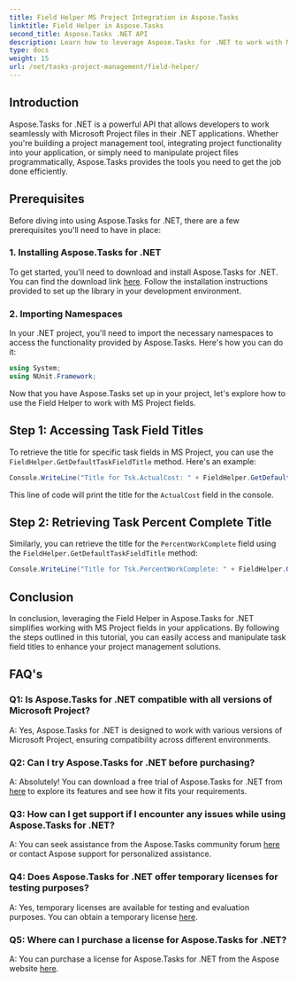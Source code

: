 ```yaml
---
title: Field Helper MS Project Integration in Aspose.Tasks
linktitle: Field Helper in Aspose.Tasks
second_title: Aspose.Tasks .NET API
description: Learn how to leverage Aspose.Tasks for .NET to work with MS Project files seamlessly.
type: docs
weight: 15
url: /net/tasks-project-management/field-helper/
---
```

## Introduction

Aspose.Tasks for .NET is a powerful API that allows developers to work seamlessly with Microsoft Project files in their .NET applications. Whether you're building a project management tool, integrating project functionality into your application, or simply need to manipulate project files programmatically, Aspose.Tasks provides the tools you need to get the job done efficiently.

## Prerequisites

Before diving into using Aspose.Tasks for .NET, there are a few prerequisites you'll need to have in place:

### 1. Installing Aspose.Tasks for .NET

To get started, you'll need to download and install Aspose.Tasks for .NET. You can find the download link [here](https://releases.aspose.com/tasks/net/). Follow the installation instructions provided to set up the library in your development environment.

### 2. Importing Namespaces

In your .NET project, you'll need to import the necessary namespaces to access the functionality provided by Aspose.Tasks. Here's how you can do it:

```csharp
using System;
using NUnit.Framework;
```

Now that you have Aspose.Tasks set up in your project, let's explore how to use the Field Helper to work with MS Project fields.

## Step 1: Accessing Task Field Titles

To retrieve the title for specific task fields in MS Project, you can use the `FieldHelper.GetDefaultTaskFieldTitle` method. Here's an example:

```csharp
Console.WriteLine("Title for Tsk.ActualCost: " + FieldHelper.GetDefaultTaskFieldTitle(Tsk.ActualCost.KeyType));
```

This line of code will print the title for the `ActualCost` field in the console.

## Step 2: Retrieving Task Percent Complete Title

Similarly, you can retrieve the title for the `PercentWorkComplete` field using the `FieldHelper.GetDefaultTaskFieldTitle` method:

```csharp
Console.WriteLine("Title for Tsk.PercentWorkComplete: " + FieldHelper.GetDefaultTaskFieldTitle(Tsk.PercentWorkComplete.KeyType));
```

## Conclusion

In conclusion, leveraging the Field Helper in Aspose.Tasks for .NET simplifies working with MS Project fields in your applications. By following the steps outlined in this tutorial, you can easily access and manipulate task field titles to enhance your project management solutions.

## FAQ's

### Q1: Is Aspose.Tasks for .NET compatible with all versions of Microsoft Project?

A: Yes, Aspose.Tasks for .NET is designed to work with various versions of Microsoft Project, ensuring compatibility across different environments.

### Q2: Can I try Aspose.Tasks for .NET before purchasing?

A: Absolutely! You can download a free trial of Aspose.Tasks for .NET from [here](https://releases.aspose.com/) to explore its features and see how it fits your requirements.

### Q3: How can I get support if I encounter any issues while using Aspose.Tasks for .NET?

A: You can seek assistance from the Aspose.Tasks community forum [here](https://forum.aspose.com/c/tasks/15) or contact Aspose support for personalized assistance.

### Q4: Does Aspose.Tasks for .NET offer temporary licenses for testing purposes?

A: Yes, temporary licenses are available for testing and evaluation purposes. You can obtain a temporary license [here](https://purchase.aspose.com/temporary-license/).

### Q5: Where can I purchase a license for Aspose.Tasks for .NET?

A: You can purchase a license for Aspose.Tasks for .NET from the Aspose website [here](https://purchase.aspose.com/buy).
